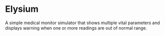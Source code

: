# Elysium
A simple medical monitor simulator that shows multiple vital parameters and displays warning when one or more readings are out of normal range.
